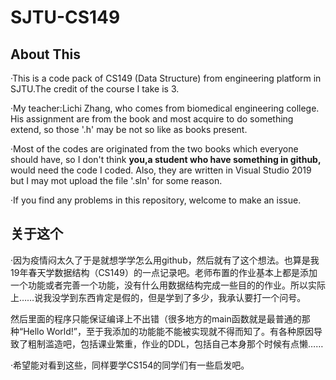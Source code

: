 # SJTU-CS149
## About This
·This is a code pack of CS149 (Data Structure) from engineering platform in SJTU.The credit of the course I take is 3.

·My teacher:Lichi Zhang, who comes from biomedical engineering college. His assignment are from the book and most acquire to do something extend, so those '.h' may be not so like as books present.

·Most of the codes are originated from the two books which everyone should have, so I don't think **you,a student who have something in github,**  would need the code I coded. Also, they are written in Visual Studio 2019 but I may mot upload the file '.sln' for some reason.

·If you find any problems in this repository, welcome to make an issue.

## 关于这个

·因为疫情闷太久了于是就想学学怎么用github，然后就有了这个想法。也算是我19年春天学数据结构（CS149）的一点记录吧。老师布置的作业基本上都是添加一个功能或者完善一个功能，没有什么用数据结构完成一些目的的作业。所以实际上……说我没学到东西肯定是假的，但是学到了多少，我承认要打一个问号。

然后里面的程序只能保证编译上不出错（很多地方的main函数就是最普通的那种“Hello World!”，至于我添加的功能能不能被实现就不得而知了。有各种原因导致了粗制滥造吧，包括课业繁重，作业的DDL，包括自己本身那个时候有点懒……

·希望能对看到这些，同样要学CS154的同学们有一些启发吧。
